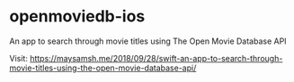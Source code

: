 # openmoviedb-ios
An app to search through movie titles using The Open Movie Database API

Visit: https://maysamsh.me/2018/09/28/swift-an-app-to-search-through-movie-titles-using-the-open-movie-database-api/
